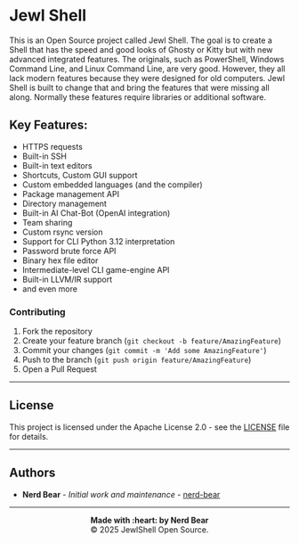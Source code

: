 # Jewl Shell

This is an Open Source project called Jewl Shell. The goal is to create a Shell that has the speed and good looks of Ghosty or Kitty but with new advanced integrated features. The originals, such as PowerShell, Windows Command Line, and Linux Command Line, are very good. However, they all lack modern features because they were designed for old computers. Jewl Shell is built to change that and bring the features that were missing all along. Normally these features require libraries or additional software.

## Key Features:
* HTTPS requests
* Built-in SSH
* Built-in text editors
* Shortcuts, Custom GUI support
* Custom embedded languages (and the compiler)
* Package management API
* Directory management
* Built-in AI Chat-Bot (OpenAI integration)
* Team sharing
* Custom rsync version
* Support for CLI Python 3.12 interpretation
* Password brute force API
* Binary hex file editor
* Intermediate-level CLI game-engine API
* Built-in LLVM/IR support
* and even more

### Contributing
1. Fork the repository
2. Create your feature branch (`git checkout -b feature/AmazingFeature`)
3. Commit your changes (`git commit -m 'Add some AmazingFeature'`)
4. Push to the branch (`git push origin feature/AmazingFeature`)
5. Open a Pull Request

---

## License

This project is licensed under the Apache License 2.0 - see the [LICENSE](LICENSE) file for details.

---

## Authors

- **Nerd Bear** - *Initial work and maintenance* - [nerd-bear](https://github.com/nerd-bear)

---

<div align="center">
  <strong>Made with :heart: by Nerd Bear</strong><br>
  © 2025 JewlShell Open Source.
</div>
